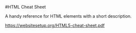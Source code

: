 #HTML Cheat Sheet

A handy reference for HTML elements with a short description.

https://websitesetup.org/HTML5-cheat-sheet.pdf